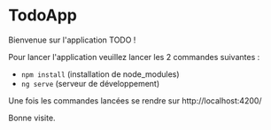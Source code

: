 # TodoApp

Bienvenue sur l'application TODO !


Pour lancer l'application veuillez lancer les 2 commandes suivantes :
- `npm install` (installation de node_modules)
- `ng serve` (serveur de développement)

Une fois les commandes lancées se rendre sur http://localhost:4200/

Bonne visite.